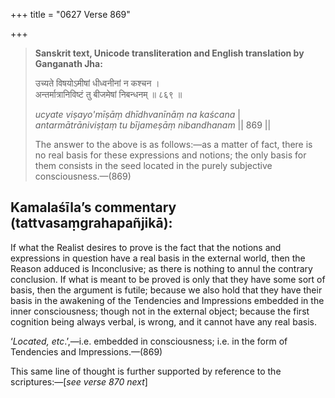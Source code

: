 +++
title = "0627 Verse 869"

+++
> **Sanskrit text, Unicode transliteration and English translation by Ganganath Jha:** 
>
> उच्यते विषयोऽमीषां धीध्वनीनां न कश्चन ।  
> अन्तर्मात्रानिविष्टं तु बीजमेषां निबन्धनम् ॥ ८६९ ॥ 
>
> *ucyate viṣayo'mīṣāṃ dhīdhvanīnāṃ na kaścana* \|  
> *antarmātrāniviṣṭaṃ tu bījameṣāṃ nibandhanam* \|\| 869 \|\| 
>
> The answer to the above is as follows:—as a matter of fact, there is no real basis for these expressions and notions; the only basis for them consists in the seed located in the purely subjective consciousness.—(869)



## Kamalaśīla’s commentary (tattvasaṃgrahapañjikā):

If what the Realist desires to prove is the fact that the notions and expressions in question have a real basis in the external world, then the Reason adduced is Inconclusive; as there is nothing to annul the contrary conclusion. If what is meant to be proved is only that they have some sort of basis, then the argument is futile; because we also hold that they have their basis in the awakening of the Tendencies and Impressions embedded in the inner consciousness; though not in the external object; because the first cognition being always verbal, is wrong, and it cannot have any real basis.

‘*Located, etc*.’,—i.e. embedded in consciousness; i.e. in the form of Tendencies and Impressions.—(869)

This same line of thought is further supported by reference to the scriptures:—[*see verse 870 next*]


